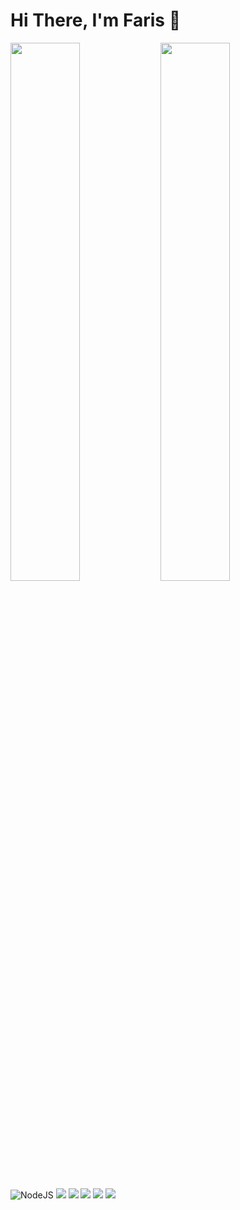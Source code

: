 # Hi There, I'm Faris 👋
<img align="left" width="47%" src="https://github-readme-stats.vercel.app/api?username=fariselpurhami&show_icons=true&theme=radical" />
<img align="left" width="47%" src="https://github-readme-stats.vercel.app/api/top-langs/?username=fariselpurhami&layout=compact" />
<img alt="NodeJS" src="https://img.shields.io/badge/node.js-%2343853D.svg?style=for-the-badges&logo=nodo-dot-js&logoColor=white"/>
<img align= ![C](https://img.shields.io/badge/c-%2300599C.svg?style=for-the-badge&logo=c&logoColor=white)
<img align="Python" src="https://img.shields.io/badge/python-3670A0?style=for-the-badge&logo=python&logoColor=ffdd54" />
<img align=![JavaScript src="https://img.shields.io/badge/javascript-%23323330.svg?style=for-the-badge&logo=javascript&logoColor=%23F7DF1E" />
<img align=![Ruby] src="https://img.shields.io/badge/ruby-%23CC342D.svg?style=for-the-badge&logo=ruby&logoColor=white" />
<img align=![PHP] src="https://img.shields.io/badge/php-%23777BB4.svg?style=for-the-badge&logo=php&logoColor=white" />
<img align= ![Java] src="https://img.shields.io/badge/java-%23ED8B00.svg?style=for-the-badge&logo=openjdk&logoColor=white" />
